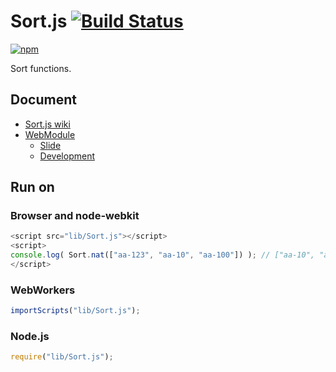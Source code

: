 # Sort.js [![Build Status](https://travis-ci.org/uupaa/Sort.js.png)](http://travis-ci.org/uupaa/Sort.js)

[![npm](https://nodei.co/npm/uupaa.sort.js.png?downloads=true&stars=true)](https://nodei.co/npm/uupaa.sort.js/)

Sort functions.

## Document

- [Sort.js wiki](https://github.com/uupaa/Sort.js/wiki/Sort)
- [WebModule](https://github.com/uupaa/WebModule)
    - [Slide](http://uupaa.github.io/Slide/slide/WebModule/index.html)
    - [Development](https://github.com/uupaa/WebModule/wiki/Development)

## Run on

### Browser and node-webkit

```js
<script src="lib/Sort.js"></script>
<script>
console.log( Sort.nat(["aa-123", "aa-10", "aa-100"]) ); // ["aa-10", "aa-100", "aa-123"]
</script>
```

### WebWorkers

```js
importScripts("lib/Sort.js");

```

### Node.js

```js
require("lib/Sort.js");

```

